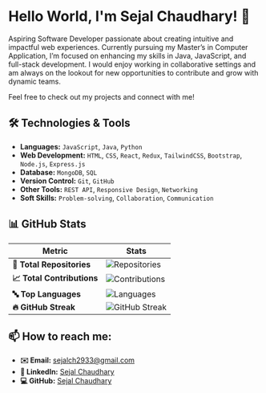 # Hello World, I'm Sejal Chaudhary! 👋

Aspiring Software Developer passionate about creating intuitive and impactful web experiences. Currently pursuing my Master’s in Computer Application, I’m focused on enhancing my skills in Java, JavaScript, and full-stack development. I would enjoy working in collaborative settings and am always on the lookout for new opportunities to contribute and grow with dynamic teams.

Feel free to check out my projects and connect with me!


## 🛠️ **Technologies & Tools**

- **Languages:** `JavaScript`, `Java`, `Python`
- **Web Development:** `HTML`, `CSS`, `React`, `Redux`, `TailwindCSS`, `Bootstrap`, `Node.js`, `Express.js`
- **Database:** `MongoDB`, `SQL`
- **Version Control:** `Git`, `GitHub`
- **Other Tools:** `REST API`, `Responsive Design`, `Networking`
- **Soft Skills:** `Problem-solving`, `Collaboration`, `Communication`


## 📊 **GitHub Stats**

| **Metric**                     | **Stats**                                                                                     |
|--------------------------------|-----------------------------------------------------------------------------------------------|
| **🔢 Total Repositories**       | ![Repositories](https://img.shields.io/github/repos/SejalChaudhary29?color=blue)              |
| **📈 Total Contributions**      | ![Contributions](https://github-readme-stats.vercel.app/api?username=SejalChaudhary29&count_private=true&show_icons=true&theme=default) |
| **🔤 Top Languages**            | ![Languages](https://github-readme-stats.vercel.app/api/top-langs/?username=SejalChaudhary29&layout=compact) |
| **🔥 GitHub Streak**            | ![GitHub Streak](https://github-readme-streak-stats.herokuapp.com/?user=SejalChaudhary29)     |

## 📫 **How to reach me:**

- **✉️ Email:** [sejalch2933@gmail.com](mailto:sejalch2933@gmail.com)
- **🔗 LinkedIn:** [Sejal Chaudhary](https://www.linkedin.com/in/sejalchaudhary29/)
- **💻 GitHub:** [Sejal Chaudhary](https://github.com/SejalChaudhary29)
